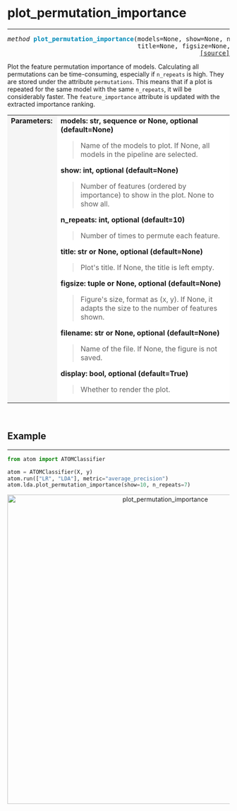# plot_permutation_importance
-----------------------------

<pre><em>method</em> <strong style="color:#008AB8">plot_permutation_importance</strong>(models=None, show=None, n_repeats=10,
                                   title=None, figsize=None, filename=None, display=True)
<div align="right"><a href="https://github.com/tvdboom/ATOM/blob/master/atom/plots.py#L1080">[source]</a></div></pre>
Plot the feature permutation importance of models. Calculating all
permutations can be time-consuming, especially if `n_repeats` is high.
They are stored under the attribute `permutations`. This means that if
a plot is repeated for the same model with the same `n_repeats`, it
will be considerably faster. The `feature_importance` attribute is
updated with the extracted importance ranking.
<table width="100%">
<tr>
<td width="15%" style="vertical-align:top; background:#F5F5F5;"><strong>Parameters:</strong></td>
<td width="75%" style="background:white;">
<strong>models: str, sequence or None, optional (default=None)</strong>
<blockquote>
Name of the models to plot. If None, all models in the pipeline are selected.
</blockquote>
<strong>show: int, optional (default=None)</strong>
<blockquote>
Number of features (ordered by importance) to show in the plot. None to show all.
</blockquote>
<strong>n_repeats: int, optional (default=10)</strong>
<blockquote>
Number of times to permute each feature.
</blockquote>
<strong>title: str or None, optional (default=None)</strong>
<blockquote>
Plot's title. If None, the title is left empty.
</blockquote>
<strong>figsize: tuple or None, optional (default=None)</strong>
<blockquote>
Figure's size, format as (x, y). If None, it adapts the size to the
number of features shown.
</blockquote>
<strong>filename: str or None, optional (default=None)</strong>
<blockquote>
Name of the file. If None, the figure is not saved.
</blockquote>
<strong>display: bool, optional (default=True)</strong>
<blockquote>
Whether to render the plot.
</blockquote>
</tr>
</table>
<br />



## Example
----------

```python
from atom import ATOMClassifier

atom = ATOMClassifier(X, y)
atom.run(["LR", "LDA"], metric="average_precision")
atom.lda.plot_permutation_importance(show=10, n_repeats=7)
```
<div align="center">
    <img src="../../../img/plots/plot_permutation_importance.png" alt="plot_permutation_importance" width="700" height="700"/>
</div>
